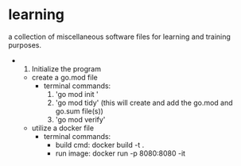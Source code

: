 # learning
a collection of miscellaneous software files for learning and training purposes. 

- 1. Initialize the program
    - create a go.mod file
        - terminal commands: 
            1. 'go mod init <name of mod>'
            2. 'go mod tidy' (this will create and add the go.mod and go.sum file(s))
            3. 'go mod verify'
    - utilize a docker file
        - terminal commands: 
            - build cmd: docker build -t <image-name> .
            - run image: docker run -p 8080:8080 -it <image-name>
        